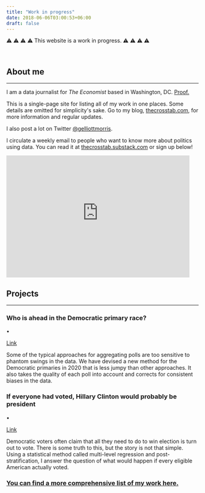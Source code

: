 ```yaml
---
title: "Work in progress"
date: 2018-06-06T03:00:53+06:00
draft: false
---
```


:warning: :warning: :warning: :warning:  This website is a work in progress. :warning: :warning: :warning: :warning:

<br>

## About me

<hr>

I am a data journalist for _The Economist_ based in Washington, DC. [Proof.](https://mediadirectory.economist.com/people/g-elliott-morris-2/)

This is a single-page site for listing all of my work in one places. Some details are omitted for simplicity's sake. Go to my blog, [thecrosstab.com](https://www.thecrosstab.com), for more information and regular updates.

I also post a lot on Twitter [@gelliottmorris](https://www.twitter.com/gelliottmorris).

I circulate a weekly email to people who want to know more about politics using data. You can read it at [thecrosstab.substack.com](https://thecrosstab.substack.com) or sign up below!

<iframe width="480" height="320" src="https://thecrosstab.substack.com/embed" frameborder="0" scrolling="no"></iframe>

<br>

## Projects

<hr>

<div class='project' id = 'proj dem primaries'>
<p class='project_title'>

<h3>Who is ahead in the Democratic primary race? </h3> • 

<a href='https://projects.economist.com/democratic-primaries-2020/'>Link</a>
</p>

<p class='project_text'>
Some of the typical approaches for aggregating polls are too sensitive to phantom swings in the data. We have devised a new method for the Democratic primaries in 2020 that is less jumpy than other approaches. It also takes the quality of each poll into account and corrects for consistent biases in the data.
</p>

</div>


<div class='project' id = 'if everyone voted'>

<p class='project_title'>

<h3>If everyone had voted, Hillary Clinton would probably be president </h3> • 

<a href='https://www.economist.com/graphic-detail/2019/07/06/if-everyone-had-voted-hillary-clinton-would-probably-be-president?fsrc=scn/tw/te/bl/ed/ifeveryonehadvotedhillaryclintonwouldprobablybepresidentthesilentnearmajority'>Link</a>
</p>

<p class='project_text'>
Democratic voters often claim that all they need to do to win election is turn out to vote. There is some truth to this, but the story is not that simple. Using a statistical method called multi-level regression and post-stratification, I answer the question of what would happen if every eligible American actually voted.
</p>

</div>

<div class='project' id = 'read more'>

<h3><a href="https://www.thecrosstab.com/writing/">You can find a more comprehensive list of my work here.</a></h3>

</div>